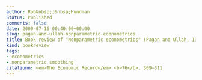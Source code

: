 ```yaml
---
author: Rob&nbsp;J&nbsp;Hyndman
Status: Published
comments: false
date: 2000-07-16 00:40:00+00:00
slug: pagan-and-ullah-nonparametric-econometrics
title: Book review of "Nonparametric econometrics" (Pagan and Ullah, 1999)
kind: bookreview
tags:
- econometrics
- nonparametric smoothing
citationn: <em>The Economic Record</em> <b>76</b>, 309–311 
---
```


